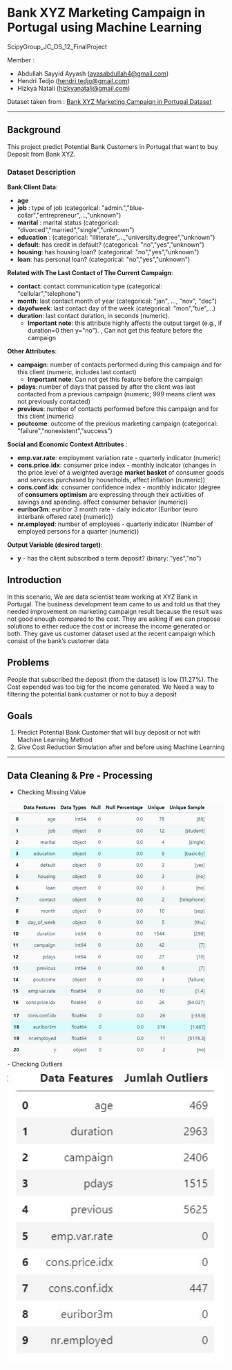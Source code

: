 # Bank XYZ Marketing Campaign in Portugal using Machine Learning

ScipyGroup_JC_DS_12_FinalProject

Member :
- Abdullah Sayyid Ayyash (ayasabdullah4@gmail.com)
- Hendri Tedjo (hendri.tedjo@gmail.com)
- Hizkya Natali (hizkyanatali@gmail.com)

Dataset taken from : [Bank XYZ Marketing Campaign in Portugal Dataset](https://www.kaggle.com/volodymyrgavrysh/bank-marketing-campaigns-dataset)

<hr>

## Background

This project predict Potential Bank Customers in Portugal that want to buy Deposit from Bank XYZ. 

### Dataset Description

__Bank Client Data__:
- __age__
- __job__ : type of job (categorical: "admin.","blue-collar","entrepreneur",...,"unknown")
- __marital__ : marital status (categorical: "divorced","married","single","unknown")
- __education__ : (categorical: "illiterate",...,"university.degree","unknown")
- __default__: has credit in default? (categorical: "no","yes","unknown")
- __housing__: has housing loan? (categorical: "no","yes","unknown")
- __loan__: has personal loan? (categorical: "no","yes","unknown")
    
__Related with The Last Contact of The Current Campaign__:
- __contact__: contact communication type (categorical: "cellular","telephone")
- __month__: last contact month of year (categorical: "jan", …, "nov", "dec")
- __dayofweek__: last contact day of the week (categorical: "mon","tue",...)
- __duration__: last contact duration, in seconds (numeric).
    - __Important note__: this attribute highly affects the output target (e.g., if duration=0 then y="no"). , Can not get this feature before the campaign

__Other Attributes__:
- __campaign__: number of contacts performed during this campaign and for this client (numeric, includes last contact)
    - __Important note__: Can not get this feature before the campaign
- __pdays__: number of days that passed by after the client was last contacted from a previous campaign (numeric; 999 means client was not previously contacted)
- __previous__: number of contacts performed before this campaign and for this client (numeric)
- __poutcome__: outcome of the previous marketing campaign (categorical: "failure","nonexistent","success")

__Social and Economic Context Attributes__ :
- __emp.var.rate__: employment variation rate - quarterly indicator (numeric)
- __cons.price.idx__: consumer price index - monthly indicator (changes in the price level of a weighted average __market basket__ of consumer goods and services purchased by households, affect inflation (numeric))
- __cons.conf.idx__: consumer confidence index - monthly indicator (degree of __consumers optimism__ are expressing through their activities of savings and spending. affect consumer behavior (numeric))
- __euribor3m__: euribor 3 month rate - daily indicator (Euribor (euro interbank offered rate) (numeric))
- __nr.employed__: number of employees - quarterly indicator (Number of employed persons for a quarter (numeric))

__Output Variable (desired target)__:
- __y__ - has the client subscribed a term deposit? (binary: "yes","no")


## Introduction

In this scenario, We are data scientist team working at XYZ Bank in Portugal. The business development team came to us and told us that they needed improvement on marketing campaign result because the result was not good enough compared to the cost.
They are asking if we can propose solutions to either reduce the cost or increase the income generated or both. They gave us customer dataset used at the recent campaign which consist of the bank’s customer data

## Problems

People that subscribed the deposit (from the dataset) is low (11.27%). The Cost expended was too big for the income generated. We Need a way to filtering the potential bank customer or not to buy a deposit

## Goals

1. Predict Potential Bank Customer that will buy deposit or not with Machine Learning Method
2. Give Cost Reduction Simulation after and before using Machine Learning

<hr>

## Data Cleaning & Pre - Processing

- Checking Missing Value
<img src="https://github.com/PurwadhikaDev/ScipyGroup_JC_DS_12_FinalProject/blob/main/Pictures/Null.jpg" alt="Missing Value" width="500"/>
- Checking Outliers
<img src="https://github.com/PurwadhikaDev/ScipyGroup_JC_DS_12_FinalProject/blob/main/Pictures/Outliers.JPG" alt="Missing Value" width="500"/>
